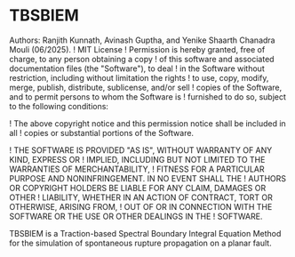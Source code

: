 # TBSBIEM
Authors: Ranjith Kunnath, Avinash Guptha, and Yenike Shaarth Chanadra Mouli (06/2025).
! MIT License
! Permission is hereby granted, free of charge, to any person obtaining a copy
! of this software and associated documentation files (the "Software"), to deal
! in the Software without restriction, including without limitation the rights
! to use, copy, modify, merge, publish, distribute, sublicense, and/or sell
! copies of the Software, and to permit persons to whom the Software is
! furnished to do so, subject to the following conditions:

! The above copyright notice and this permission notice shall be included in all
! copies or substantial portions of the Software.

! THE SOFTWARE IS PROVIDED "AS IS", WITHOUT WARRANTY OF ANY KIND, EXPRESS OR
! IMPLIED, INCLUDING BUT NOT LIMITED TO THE WARRANTIES OF MERCHANTABILITY,
! FITNESS FOR A PARTICULAR PURPOSE AND NONINFRINGEMENT. IN NO EVENT SHALL THE
! AUTHORS OR COPYRIGHT HOLDERS BE LIABLE FOR ANY CLAIM, DAMAGES OR OTHER
! LIABILITY, WHETHER IN AN ACTION OF CONTRACT, TORT OR OTHERWISE, ARISING FROM,
! OUT OF OR IN CONNECTION WITH THE SOFTWARE OR THE USE OR OTHER DEALINGS IN THE
! SOFTWARE.

TBSBIEM is a Traction-based Spectral Boundary Integral Equation Method for the simulation of spontaneous rupture propagation on a planar fault.
